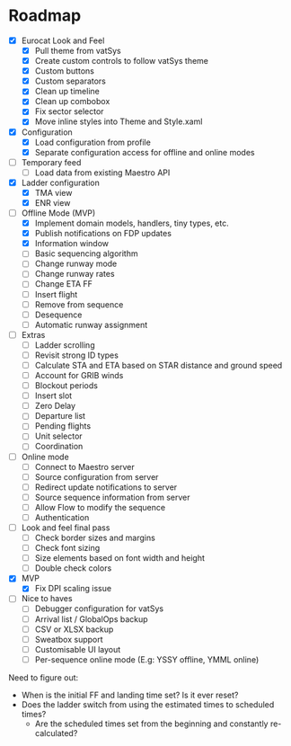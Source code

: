 # Roadmap

- [X] Eurocat Look and Feel
    - [X] Pull theme from vatSys
    - [X] Create custom controls to follow vatSys theme
    - [X] Custom buttons
    - [X] Custom separators
    - [X] Clean up timeline
    - [X] Clean up combobox
    - [X] Fix sector selector
    - [X] Move inline styles into Theme and Style.xaml

- [X] Configuration
    - [X] Load configuration from profile
    - [X] Separate configuration access for offline and online modes

- [ ] Temporary feed
    - [ ] Load data from existing Maestro API

- [X] Ladder configuration
    - [X] TMA view
    - [X] ENR view

- [ ] Offline Mode (MVP)
    - [X] Implement domain models, handlers, tiny types, etc.
    - [X] Publish notifications on FDP updates
    - [X] Information window
    - [ ] Basic sequencing algorithm
    - [ ] Change runway mode
    - [ ] Change runway rates
    - [ ] Change ETA FF
    - [ ] Insert flight
    - [ ] Remove from sequence
    - [ ] Desequence
    - [ ] Automatic runway assignment

- [ ] Extras
    - [ ] Ladder scrolling
    - [ ] Revisit strong ID types
    - [ ] Calculate STA and ETA based on STAR distance and ground speed
    - [ ] Account for GRIB winds
    - [ ] Blockout periods
    - [ ] Insert slot
    - [ ] Zero Delay
    - [ ] Departure list
    - [ ] Pending flights
    - [ ] Unit selector
    - [ ] Coordination

- [ ] Online mode
    - [ ] Connect to Maestro server
    - [ ] Source configuration from server
    - [ ] Redirect update notifications to server
    - [ ] Source sequence information from server
    - [ ] Allow Flow to modify the sequence
    - [ ] Authentication

- [ ] Look and feel final pass
    - [ ] Check border sizes and margins
    - [ ] Check font sizing
    - [ ] Size elements based on font width and height
    - [ ] Double check colors

- [X] MVP
    - [X] Fix DPI scaling issue

- [ ] Nice to haves
    - [ ] Debugger configuration for vatSys
    - [ ] Arrival list / GlobalOps backup
    - [ ] CSV or XLSX backup
    - [ ] Sweatbox support
    - [ ] Customisable UI layout
    - [ ] Per-sequence online mode (E.g: YSSY offline, YMML online)

Need to figure out:
- When is the initial FF and landing time set? Is it ever reset?
- Does the ladder switch from using the estimated times to scheduled times?
    - Are the scheduled times set from the beginning and constantly re-calculated?
    